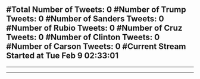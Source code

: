 #Total Number of Tweets: 0 
#Number of Trump Tweets: 0
#Number of Sanders Tweets: 0
#Number of Rubio Tweets: 0
#Number of Cruz Tweets: 0
#Number of Clinton Tweets: 0
#Number of Carson Tweets: 0
#Current Stream Started at Tue Feb  9 02:33:01
---
---
---
